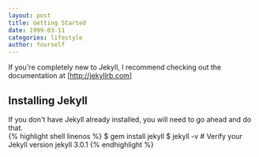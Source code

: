 ```yaml
---
layout: post
title: Getting Started
date: 1999-03-11
categories: lifestyle
author: Yourself
---
```


If you're completely new to Jekyll, I recommend checking out the documentation at [http://jekyllrb.com]

## Installing Jekyll

If you don't have Jekyll already installed, you will need to go ahead and do that. <br>
{% highlight shell linenos %}
 $ gem install jekyll
 $ jekyll -v # Verify your Jekyll version
 jekyll 3.0.1
{% endhighlight %}